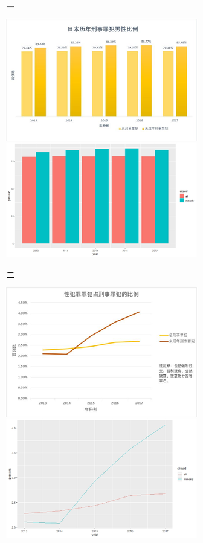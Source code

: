 ## 一
![刑法](https://github.com/Ji9812/keshihua/blob/master/刑法.jpg)
![keyi](https://github.com/Ji9812/keshihua/blob/master/keyi.jpeg)
## 二
![性犯罪](https://github.com/Ji9812/keshihua/blob/master/性犯罪.jpg)
![keyi2](https://github.com/Ji9812/keshihua/blob/master/keyi2.jpeg)
